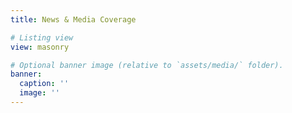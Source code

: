```yaml
---
title: News & Media Coverage

# Listing view
view: masonry

# Optional banner image (relative to `assets/media/` folder).
banner:
  caption: ''
  image: ''
---
```

